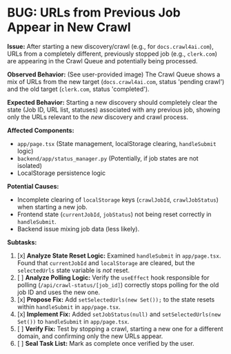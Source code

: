 # BUG: URLs from Previous Job Appear in New Crawl

**Issue:** After starting a new discovery/crawl (e.g., for `docs.crawl4ai.com`), URLs from a completely different, previously stopped job (e.g., `clerk.com`) are appearing in the Crawl Queue and potentially being processed.

**Observed Behavior:** (See user-provided image) The Crawl Queue shows a mix of URLs from the new target (`docs.crawl4ai.com`, status 'pending crawl') and the old target (`clerk.com`, status 'completed').

**Expected Behavior:** Starting a new discovery should completely clear the state (Job ID, URL list, statuses) associated with any previous job, showing only the URLs relevant to the *new* discovery and crawl process.

**Affected Components:**
*   `app/page.tsx` (State management, localStorage clearing, `handleSubmit` logic)
*   `backend/app/status_manager.py` (Potentially, if job states are not isolated)
*   LocalStorage persistence logic

**Potential Causes:**
*   Incomplete clearing of `localStorage` keys (`crawlJobId`, `crawlJobStatus`) when starting a new job.
*   Frontend state (`currentJobId`, `jobStatus`) not being reset correctly in `handleSubmit`.
*   Backend issue mixing job data (less likely).

**Subtasks:**
1.  [x] **Analyze State Reset Logic:** Examined `handleSubmit` in `app/page.tsx`. Found that `currentJobId` and `localStorage` are cleared, but the `selectedUrls` state variable is *not* reset.
2.  [ ] **Analyze Polling Logic:** Verify the `useEffect` hook responsible for polling (`/api/crawl-status/[job_id]`) correctly stops polling for the old job ID and uses the new one.
3.  [x] **Propose Fix:** Add `setSelectedUrls(new Set());` to the state resets within `handleSubmit` in `app/page.tsx`.
4.  [x] **Implement Fix:** Added `setJobStatus(null)` and `setSelectedUrls(new Set())` to `handleSubmit` in `app/page.tsx`.
5.  [ ] **Verify Fix:** Test by stopping a crawl, starting a new one for a different domain, and confirming only the new URLs appear.
6.  [ ] **Seal Task List:** Mark as complete once verified by the user.